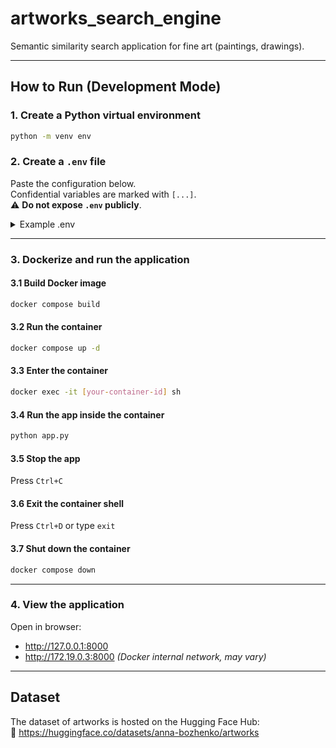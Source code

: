 # artworks_search_engine

Semantic similarity search application for fine art (paintings, drawings).

---

## How to Run (Development Mode)

### 1. Create a Python virtual environment
```bash
python -m venv env
```

### 2. Create a `.env` file
Paste the configuration below.  
Confidential variables are marked with `[...]`.  
⚠️ **Do not expose `.env` publicly**.

<details>
<summary>Example .env</summary>

```env
# PYTHON
VENV_PYTHON=.\env\Scripts\python.exe

# FLASK
FLASK_APP=app.py
FLASK_DEBUG=true
SESSION_TYPE=redis
SESSION_REDIS=redis://redis:6379
SESSION_PERMANENT=0
SESSION_USE_SIGNER=1

# HUGGING FACE
HF_TOKEN=[PASTE YOUR TOKEN]
TF_ENABLE_ONEDNN_OPTS=0
DATASET_CHECKPOINT=anna-bozhenko/artworks
BI_ENCODER_CHECKPOINT=anna-bozhenko/artworks-bert-base-dot-v5
CROSS_ENCODER_CHECKPOINT=cross-encoder/ms-marco-MiniLM-L-6-v2
TOP_K=20            # extract K values from cross-encoded <query, description>
FAISS_TOP_K=50      # extract K values from bi-encoded descriptions
DEVICE=cpu

# DEPLOYMENT
PORT=8000
HOST=0.0.0.0
```

</details>

---

### 3. Dockerize and run the application

#### 3.1 Build Docker image
```bash
docker compose build
```

#### 3.2 Run the container
```bash
docker compose up -d
```

#### 3.3 Enter the container
```bash
docker exec -it [your-container-id] sh
```

#### 3.4 Run the app inside the container
```bash
python app.py
```

#### 3.5 Stop the app
Press `Ctrl+C`

#### 3.6 Exit the container shell
Press `Ctrl+D` or type `exit`

#### 3.7 Shut down the container
```bash
docker compose down
```

---

### 4. View the application

Open in browser:

- http://127.0.0.1:8000
- http://172.19.0.3:8000 *(Docker internal network, may vary)*

---

## Dataset

The dataset of artworks is hosted on the Hugging Face Hub:  
🔗 https://huggingface.co/datasets/anna-bozhenko/artworks
